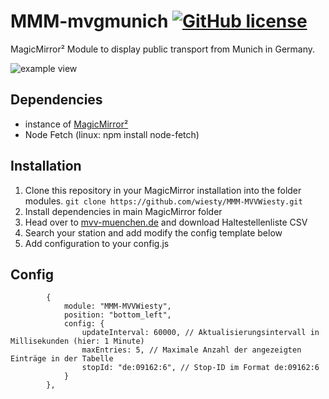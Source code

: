 # MMM-mvgmunich [![GitHub license](https://img.shields.io/badge/license-MIT-blue.svg)](https://github.com/wiesty/MMM-MVVWiesty/raw/master/LICENSE)

MagicMirror² Module to display public transport from Munich  in Germany.


![example view]([https://i.imgur.com/p5oYKuf.jpg](https://i.imgur.com/z4LljE0.png))


## Dependencies
* instance of [MagicMirror²](https://github.com/MichMich/MagicMirror)
* Node Fetch (linux: npm install node-fetch)

## Installation
1. Clone this repository in your MagicMirror installation into the folder modules.
```git clone https://github.com/wiesty/MMM-MVVWiesty.git```
2. Install dependencies in main MagicMirror folder
3. Head over to [mvv-muenchen.de](https://www.mvv-muenchen.de/fahrplanauskunft/fuer-entwickler/opendata/index.html) and download Haltestellenliste CSV
4. Search your station and add modify the config template below
5. Add configuration to your config.js

## Config


```
		{
			module: "MMM-MVVWiesty",
			position: "bottom_left",
			config: {
				updateInterval: 60000, // Aktualisierungsintervall in Millisekunden (hier: 1 Minute)
				maxEntries: 5, // Maximale Anzahl der angezeigten Einträge in der Tabelle
				stopId: "de:09162:6", // Stop-ID im Format de:09162:6
			}
		},
```
